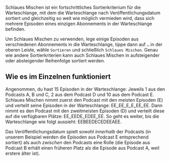 Schlaues Mischen ist ein fortschrittliches Sortierkriterium für die Warteschlange, mit dem die Warteschlange nach Veröffentlichungsdatum sortiert und gleichzeitig so weit wie möglich vermieden wird, dass sich mehrere Episoden eines einzigen Abonnements in der Warteschlange befinden.

Um Schlaues Mischen zu verwenden, lege einige Episoden aus verschiedenen Abonnements in die Warteschlange, tippe dann auf `…` in der oberen Leiste, wähle `Sortieren` und schließlich `Schlaues Mischen`. Genau wie andere Sortierkriterien kann auch Schlaues Mischen in aufsteigender oder absteigender Reihenfolge sortiert werden.

## Wie es im Einzelnen funktioniert

Angenommen, du hast 15 Episoden in der Warteschlange: Jeweils 1 aus den Podcasts A, B und C, 2 aus dem Podcast D und 10 aus dem Podcast E. Schlaues Mischen nimmt zuerst den Podcast mit den meisten Episoden (E) und verteilt seine Episoden in der Warteschlange: EE_EE_E_E_EE_EE. Dann nimmt es den Podcast mit den zweitmeisten Episoden (D) und verteilt diese auf die verfügbaren Plätze: EE_EEDE_EDEE_EE. So geht es weiter, bis die Warteschlange wie folgt aussieht: EEBEEDECEDEEAEE.

Das Veröffentlichungsdatum spielt sowohl *innerhalb* der Podcasts (in unserem Beispiel werden die Episoden aus Podcast E entsprechend sortiert) als auch *zwischen* den Podcasts eine Rolle (die Episode aus Podcast B erhält einen früheren Platz als die Episode aus Podcast A, weil erstere älter ist).
